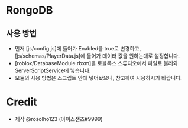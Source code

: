 # RongoDB

## 사용 방법
 - 먼저 [js/config.js]에 들어가 Enabled를 true로 변경하고, [js/schemas/PlayerData.js]에 들어가 데이터 값을 원하는대로 설정합니다.
 - [roblox/DatabaseModule.rbxm]을 로블록스 스튜디오에서 파일로 불러와 ServerScriptService에 넣습니다.
 - 모듈의 사용 방법은 스크립트 안에 넣어놨으니, 참고하여 사용하시기 바랍니다.

# Credit
 - 제작 @rosolho123 (아이스샌즈#9999)